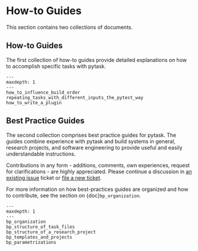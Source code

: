 # How-to Guides

This section contains two collections of documents.

## How-to Guides

The first collection of how-to guides provide detailed explanations on how to accomplish
specific tasks with pytask.

```{toctree}
---
maxdepth: 1
---
how_to_influence_build_order
repeating_tasks_with_different_inputs_the_pytest_way
how_to_write_a_plugin
```

## Best Practice Guides

The second collection comprises best practice guides for pytask. The guides combine
experience with pytask and build systems in general, research projects, and software
engineering to provide useful and easily understandable instructions.

Contributions in any form - additions, comments, own experiences, request for
clarifications - are highly appreciated. Please continue a discussion in
[an existing issue](https://github.com/pytask-dev/pytask/issues) ticket or
[file a new ticket](https://github.com/pytask-dev/pytask/issues/new/choose).

For more information on how best-practices guides are organized and how to contribute,
see the section on {doc}`bp_organization`.

```{toctree}
---
maxdepth: 1
---
bp_organization
bp_structure_of_task_files
bp_structure_of_a_research_project
bp_templates_and_projects
bp_parametrizations
```
